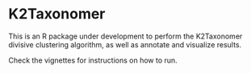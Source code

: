 # K2Taxonomer
This is an R package under development to perform the K2Taxonomer divisive clustering algorithm, as well as annotate and visualize results.

Check the vignettes for instructions on how to run.